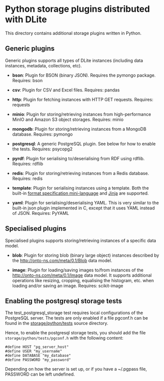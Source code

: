 Python storage plugins distributed with DLite
=============================================
This directory contains additional storage plugins written in Python.


Generic plugins
---------------
Generic plugins supports all types of DLite instances (including data
instances, metadata, collections, etc).

- **bson**: Plugin for BSON (binary JSON). Requires the pymongo package.
  Requires: bson

- **csv**: Plugin for CSV and Excel files.
  Requires: pandas

- **http**: Plugin for fetching instances with HTTP GET requests.
  Requires: requests

- **minio**: Plugin for storing/retrieving instances from high-performance
  MinIO and Amazon S3 object storages.
  Requires: minio

- **mongodb**: Plugin for storing/retrieving instances from a MongoDB database.
  Requires: pymongo

- **postgresql**: A generic PostgreSQL plugin.  See below for how to enable the
  tests.
  Requires: psycopg2

- **pyrdf**: Plugin for serialising to/deserialising from RDF using rdflib.
  Requires: rdflib

- **redis**: Plugin for storing/retrieving instances from a Redis database.
  Requires: redis

- **template**: Plugin for serialising instances using a template. Both the
  built-in [format specification mini-language] and [Jinja] are supported.

- **yaml**: Plugin for serialising/deserialising YAML.  This is very similar to
  the built-in json plugin implemented in C, except that it uses YAML
  instead of JSON.
  Requires: PyYAML


Specialised plugins
-------------------
Specialised plugins supports storing/retrieving instances of a specific data model.

- **blob**: Plugin for storing blob (binary large object) instances described by
  the http://onto-ns.com/meta/0.1/Blob data model.

- **image**: Plugin for loading/saving images to/from instances of the
  http://onto-ns.com/meta/0.1/Image data model.  It supports additional operations
  like resizing, cropping, equalising the histogram, etc. when loading and/or saving
  an image.
  Requires: scikit-image


Enabling the postgresql storage tests
-------------------------------------
The test_postgresql_storage test requires local configurations of the
PostgreSQL server.  The tests are only enabled if a file pgconf.h can
be found in the [storage/python/tests](../tests) source directory.

Hence, to enable the postgresql storage tests, you should add the file
`storage/python/tests/pgconf.h` with the following content:

    #define HOST "pg_server_host"
    #define USER "my_username"
    #define DATABASE "my_database"
    #define PASSWORD "my_password"

Depending on how the server is set up, or if you have a ~/.pgpass
file, PASSWORD can be left undefined.



[format specification mini-language]: https://docs.python.org/3/library/string.html#formatspec
[Jinja]: https://jinja.palletsprojects.com/en/3.1.x/

